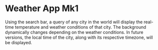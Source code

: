 # Weather App Mk1

Using the search bar, a query of any city in the world will display the real-time temperature and weather conditions of that city. The background dynamically changes
depending on the weather conditions. In future versions, the local time of the city, along with its respective timezone, will be displayed. 